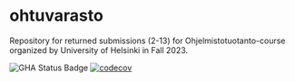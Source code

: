 # ohtuvarasto

Repository for returned submissions (2-13) for Ohjelmistotuotanto-course organized by University of Helsinki in Fall 2023.

![GHA Status Badge](https://github.com/LeeviHalme/ohtuvarasto/workflows/CI/badge.svg) [![codecov](https://codecov.io/gh/LeeviHalme/ohtuvarasto/graph/badge.svg?token=5323ZJ07C3)](https://codecov.io/gh/LeeviHalme/ohtuvarasto)
